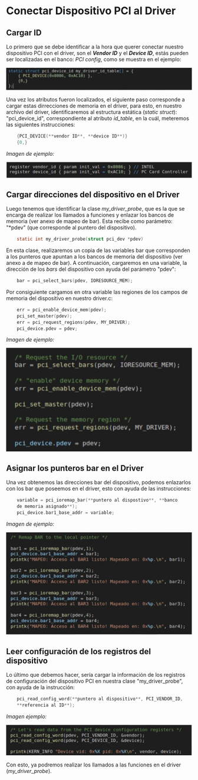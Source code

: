 ﻿# Conectar Dispositivo PCI al Driver

## Cargar ID
Lo primero que se debe identificar a la hora que querer conectar nuestro dispositivo PCI con el driver, son el ***Vendor ID*** y el ***Device ID***, estás pueden ser localizadas en el banco: _PCI config_, como se muestra en el ejemplo:

![ID's del dispositivo](./IdentificarID.jpeg)

Una vez los atributos fueron localizados, el siguiente paso corresponde a cargar estas dirrecciones de memoria en el driver, para esto, en nuestro archivo del driver, identificaremos al estructura estática (_static struct_): "pci_device_id", correspondiente al atributo _id_table_,  en la cuál, meteremos las siguientes instrucciones:

```C
	{PCI_DEVICE(**vendor ID**, **device ID**)}
	{0,}
```
_Imagen de ejemplo:_

![Cargar ID's del dispositivo](./CargarID.jpeg)

## Cargar direcciones del dispositivo en el Driver
Luego tenemos que identificar la clase _my_driver_probe_, que es la que se encarga de realizar los llamados a funciones y enlazar los bancos de memoria (ver anexo de mapeo de bar). Esta recibe como parámetro: "*pdev" (que corresponde al puntero del dispositivo).

```C
	static int my_driver_probe(struct pci_dev *pdev)
```
En esta clase, realizaremos un copia de las variables bar que corresponden a los punteros que apuntan a los bancos de memoria del dispositivo (ver anexo a de mapeo de bar). A continuación, cargaremos en una variable, la dirección de los *bars* del dispositivo con ayuda del parámetro "pdev":

```C
	bar = pci_select_bars(pdev, IORESOURCE_MEM);
```

Por consiguiente cargamos en otra variable las regiones de los campos de memoria del dispositivo en nuestro driver.c:

```C
	err = pci_enable_device_mem(pdev);
	pci_set_master(pdev);
	err = pci_request_regions(pdev, MY_DRIVER);
	pci_device.pdev = pdev;
```
_Imagen de ejemplo:_

![Cargar bars del dispositivo](./Cargarbars.jpeg)
## Asignar los punteros bar en el Driver
Una vez obtenemos las direcciones bar del dispositivo, podemos enlazarlos con los bar que poseemos en el driver, esto con ayuda de las instrucciones:

```C
	variable = pci_ioremap_bar(**puntero al dispostivo**, **banco
	de memoria asignado**);
	pci_device.bar1_base_addr = variable;
```
*Imagen de ejemplo:*

![Remapear los bar en el driver](./EnlazarBars.jpeg)

## Leer configuración de los registros del dispositivo

Lo último que debemos hacer, sería cargar la información de los registros de configuración del dispositivo PCI en nuestra clase "my_driver_probe", con ayuda de la instrucción:

```C
	pci_read_config_word(**puntero al dispositivo**, PCI_VENDOR_ID,
	**referencia al ID**);
```
 *Imagen ejemplo:*
 
![Leer registros de configuración del dispositivo](./dataRead.jpeg)

Con esto, ya podremos realizar los llamados a las funciones en el driver (_my_driver_probe_).
